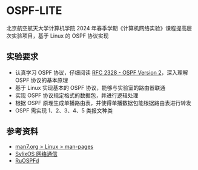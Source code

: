 # OSPF-LITE

北京航空航天大学计算机学院 2024 年春季学期《计算机网络实验》课程提高层次实验项目，基于 Linux 的 OSPF 协议实现

## 实验要求

* 认真学习 OSPF 协议，仔细阅读 [RFC 2328 - OSPF Version 2](https://www.rfc-editor.org/rfc/rfc2328)，深入理解 OSPF 协议的基本原理
* 基于 Linux 实现基本的 OSPF 协议，能够与实验室的路由器联通
* 实现 OSPF 协议规定格式的数据包，并进行逻辑处理
* 根据 OSPF 原理生成单播路由表，并使得单播数据包能根据路由表进行转发
* OSPF 需实现 1、2、3、4、5 类报文种类

## 参考资料

* [man7.org > Linux > man-pages ](https://man7.org/linux/man-pages/index.html)
* [SylixOS 网络通信](https://docs.acoinfo.com/sylixos/appdev/genappdev/network_communication/)
* [RuOSPFd](https://github.com/Xlucidator/RuOSPFd)